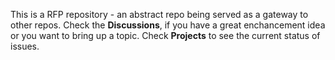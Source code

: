 This is a RFP repository - an abstract repo being served as a gateway to other repos. Check the **Discussions**, if you have a great enchancement idea or you want to bring up a topic. Check **Projects** to see the current status of issues.
